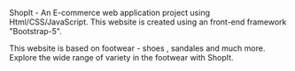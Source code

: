 ShopIt - An E-commerce web application project using Html/CSS/JavaScript.
This website is created using an front-end framework "Bootstrap-5".

This website is based on footwear - shoes , sandales and much more. 
Explore the wide range of variety in the footwear with ShopIt.

